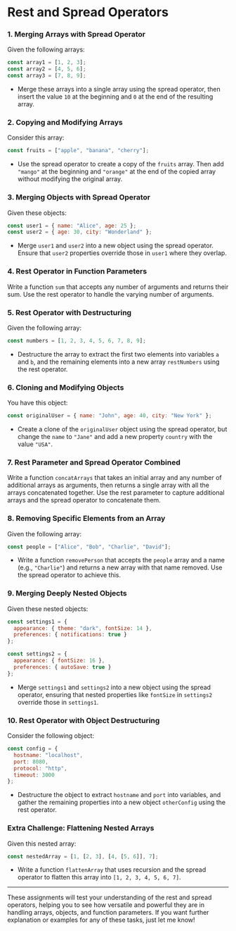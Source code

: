# Rest and Spread Operators

### 1. **Merging Arrays with Spread Operator**
Given the following arrays:
```javascript
const array1 = [1, 2, 3];
const array2 = [4, 5, 6];
const array3 = [7, 8, 9];
```
- Merge these arrays into a single array using the spread operator, then insert the value `10` at the beginning and `0` at the end of the resulting array.

### 2. **Copying and Modifying Arrays**
Consider this array: 
```javascript
const fruits = ["apple", "banana", "cherry"];
```
- Use the spread operator to create a copy of the `fruits` array. Then add `"mango"` at the beginning and `"orange"` at the end of the copied array without modifying the original array.

### 3. **Merging Objects with Spread Operator**
Given these objects:
```javascript
const user1 = { name: "Alice", age: 25 };
const user2 = { age: 30, city: "Wonderland" };
```
- Merge `user1` and `user2` into a new object using the spread operator. Ensure that `user2` properties override those in `user1` where they overlap.

### 4. **Rest Operator in Function Parameters**
Write a function `sum` that accepts any number of arguments and returns their sum. Use the rest operator to handle the varying number of arguments.

### 5. **Rest Operator with Destructuring**
Given the following array:
```javascript
const numbers = [1, 2, 3, 4, 5, 6, 7, 8, 9];
```
- Destructure the array to extract the first two elements into variables `a` and `b`, and the remaining elements into a new array `restNumbers` using the rest operator.

### 6. **Cloning and Modifying Objects**
You have this object:
```javascript
const originalUser = { name: "John", age: 40, city: "New York" };
```
- Create a clone of the `originalUser` object using the spread operator, but change the `name` to `"Jane"` and add a new property `country` with the value `"USA"`.

### 7. **Rest Parameter and Spread Operator Combined**
Write a function `concatArrays` that takes an initial array and any number of additional arrays as arguments, then returns a single array with all the arrays concatenated together. Use the rest parameter to capture additional arrays and the spread operator to concatenate them.

### 8. **Removing Specific Elements from an Array**
Given the following array:
```javascript
const people = ["Alice", "Bob", "Charlie", "David"];
```
- Write a function `removePerson` that accepts the `people` array and a name (e.g., `"Charlie"`) and returns a new array with that name removed. Use the spread operator to achieve this.

### 9. **Merging Deeply Nested Objects**
Given these nested objects:
```javascript
const settings1 = {
  appearance: { theme: "dark", fontSize: 14 },
  preferences: { notifications: true }
};

const settings2 = {
  appearance: { fontSize: 16 },
  preferences: { autoSave: true }
};
```
- Merge `settings1` and `settings2` into a new object using the spread operator, ensuring that nested properties like `fontSize` in `settings2` override those in `settings1`.

### 10. **Rest Operator with Object Destructuring**
Consider the following object:
```javascript
const config = {
  hostname: "localhost",
  port: 8080,
  protocol: "http",
  timeout: 3000
};
```
- Destructure the object to extract `hostname` and `port` into variables, and gather the remaining properties into a new object `otherConfig` using the rest operator.

### Extra Challenge: **Flattening Nested Arrays**
Given this nested array:
```javascript
const nestedArray = [1, [2, 3], [4, [5, 6]], 7];
```
- Write a function `flattenArray` that uses recursion and the spread operator to flatten this array into `[1, 2, 3, 4, 5, 6, 7]`.

---

These assignments will test your understanding of the rest and spread operators, helping you to see how versatile and powerful they are in handling arrays, objects, and function parameters. If you want further explanation or examples for any of these tasks, just let me know!